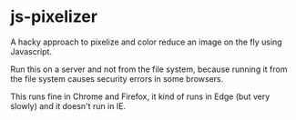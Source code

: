 # js-pixelizer
A hacky approach to pixelize and color reduce an image on the fly using Javascript.

Run this on a server and not from the file system, because running it from the file system causes security errors in some browsers.

This runs fine in Chrome and Firefox, it kind of runs in Edge (but very slowly) and it doesn't run in IE.
